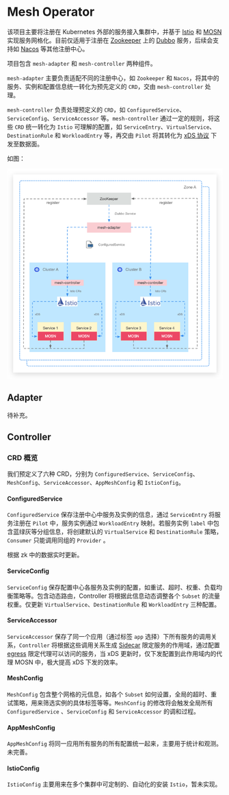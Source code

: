 # Mesh Operator

该项目主要将注册在 Kubernetes 外部的服务接入集群中，并基于 [Istio](https://istio.io/) 和 [MOSN](https://mosn.io/) 实现服务网格化。目前仅适用于注册在 [Zookeeper](https://zookeeper.apache.org/) 上的 [Dubbo](https://dubbo.apache.org/zh-cn/) 服务，后续会支持如 [Nacos](https://nacos.io/zh-cn/docs/what-is-nacos.html) 等其他注册中心。

项目包含 `mesh-adapter` 和 `mesh-controller` 两种组件。

`mesh-adapter` 主要负责适配不同的注册中心，如 `Zookeeper` 和 `Nacos`，将其中的服务、实例和配置信息统一转化为预先定义的 `CRD`，交由 `mesh-controller` 处理。

`mesh-controller` 负责处理预定义的 `CRD`，如 `ConfiguredService`、`ServiceConfig`、`ServiceAccessor` 等。`mesh-controller` 通过一定的规则，将这些 `CRD` 统一转化为 `Istio` 可理解的配置，如 `ServiceEntry`、`VirtualService`、`DestinationRule` 和 `WorkloadEntry` 等，再交由 `Pilot` 将其转化为 [xDS 协议](https://www.envoyproxy.io/docs/envoy/latest/api-docs/xds_protocol) 下发至数据面。

如图：

![architecture-diagram](./architecture-diagram.png)


## Adapter

待补充。

## Controller

### CRD 概览

我们预定义了六种 CRD，分别为 `ConfiguredService`、`ServiceConfig`、`MeshConfig`、`ServiceAccessor`、`AppMeshConfig` 和 `IstioConfig`。

#### ConfiguredService

`ConfiguredService` 保存注册中心中服务及实例的信息，通过 `ServiceEntry` 将服务注册在 `Pilot` 中，服务实例通过 `WorkloadEntry` 映射。若服务实例 `label` 中包含蓝绿灰等分组信息，将创建默认的 `VirtualService` 和 `DestinationRule` 策略，`Consumer` 只能调用同组的 `Provider` 。

根据 zk 中的数据实时更新。

#### ServiceConfig

`ServiceConfig` 保存配置中心各服务及实例的配置，如重试、超时、权重、负载均衡策略等。包含动态路由，Controller 将根据此信息动态调整各个 `Subset` 的流量权重。仅更新 `VirtualService`、`DestinationRule` 和 `WorkloadEntry` 三种配置。

#### ServiceAccessor

`ServiceAccessor` 保存了同一个应用（通过标签 `app` 选择）下所有服务的调用关系，`Controller` 将根据这些调用关系生成 [Sidecar](https://istio.io/latest/docs/reference/config/networking/sidecar/) 限定服务的作用域，通过配置 [egress](https://istio.io/latest/docs/reference/config/networking/sidecar/#IstioEgressListener) 限定代理可以访问的服务，当 xDS 更新时，仅下发配置到此作用域内的代理 MOSN 中，极大提高 xDS 下发的效率。

#### MeshConfig

`MeshConfig` 包含整个网格的元信息，如各个 `Subset` 如何设置，全局的超时、重试策略，用来筛选实例的具体标签等等。`MeshConfig` 的修改将会触发全局所有 `ConfiguredService` 、`ServiceConfig` 和 `ServiceAccessor` 的调和过程。

#### AppMeshConfig

`AppMeshConfig` 将同一应用所有服务的所有配置统一起来，主要用于统计和观测。未完善。

#### IstioConfig

`IstioConfig` 主要用来在多个集群中可定制的、自动化的安装 `Istio`，暂未实现。
